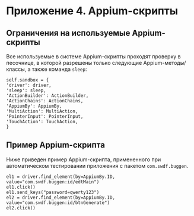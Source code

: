 # Приложение 4. Appium-скрипты

## Ограничения на используемые Appium-скрипты

Все используемые в системе Appium-скрипты проходят проверку в песочнице, в которой разрешены только следующие Appium-методы/классы, а также команда `sleep`:

	self.sandbox = {
	'driver': driver,
	'sleep': sleep,
	'ActionBuilder': ActionBuilder,
	'ActionChains': ActionChains,
	'AppiumBy': AppiumBy,
	'MultiAction': MultiAction,
	'PointerInput': PointerInput,
	'TouchAction': TouchAction,
	}

## Пример Appium-скрипта

Ниже приведен пример Appium-скрипта, примененного при автоматическом тестировании приложения с пакетом `com.swdf.buggen`.

	el1 = driver.find_element(by=AppiumBy.ID, value="com.swdf.buggen:id/edtMain")
	el1.click()
	el1.send_keys("password=qwerty123")
	el2 = driver.find_element(by=AppiumBy.ID, value="com.swdf.buggen:id/btnGenerate")
	el2.click()

